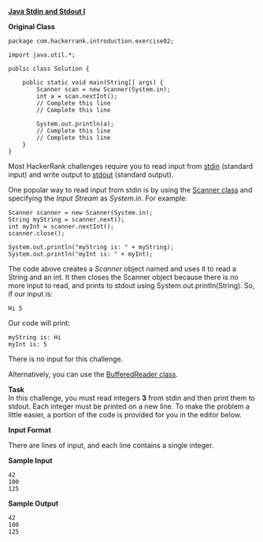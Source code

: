 **[Java Stdin and Stdout I](https://www.hackerrank.com/challenges/java-stdin-and-stdout-1/problem?isFullScreen=true)**

**Original Class**
```
package com.hackerrank.introduction.exercise02;

import java.util.*;

public class Solution {

    public static void main(String[] args) {
        Scanner scan = new Scanner(System.in);
        int a = scan.nextInt();
        // Complete this line
        // Complete this line

        System.out.println(a);
        // Complete this line
        // Complete this line
    }
}
```

Most HackerRank challenges require you to read input from [stdin](https://en.wikipedia.org/wiki/Standard_streams#Standard_input_.28stdin.29) (standard input) and write output to [stdout](https://en.wikipedia.org/wiki/Standard_streams#Standard_output_.28stdout.29) (standard output).

One popular way to read input from stdin is by using the [Scanner class](https://docs.oracle.com/javase/8/docs/api/java/util/Scanner.html) and specifying the _Input Stream_ as _System.in_. For example:
```
Scanner scanner = new Scanner(System.in);
String myString = scanner.next();
int myInt = scanner.nextInt();
scanner.close();

System.out.println("myString is: " + myString);
System.out.println("myInt is: " + myInt);
```
The code above creates a _Scanner_ object named  and uses it to read a String and an int. It then closes the Scanner object because there is no more input to read, and prints to stdout using System.out.println(String). So, if our input is:

````
Hi 5
````

Our code will print:

````
myString is: Hi
myInt is: 5
````

There is no input for this challenge.

Alternatively, you can use the [BufferedReader class](https://docs.oracle.com/javase/8/docs/api/java/io/BufferedReader.html).

**Task**  
In this challenge, you must read integers **3** from stdin and then print them to stdout. Each integer must be printed on a new line. To make the problem a little easier, a portion of the code is provided for you in the editor below.

**Input Format**

There are lines of input, and each line contains a single integer.

**Sample Input**

```
42
100
125
```

**Sample Output**

```
42
100
125
```